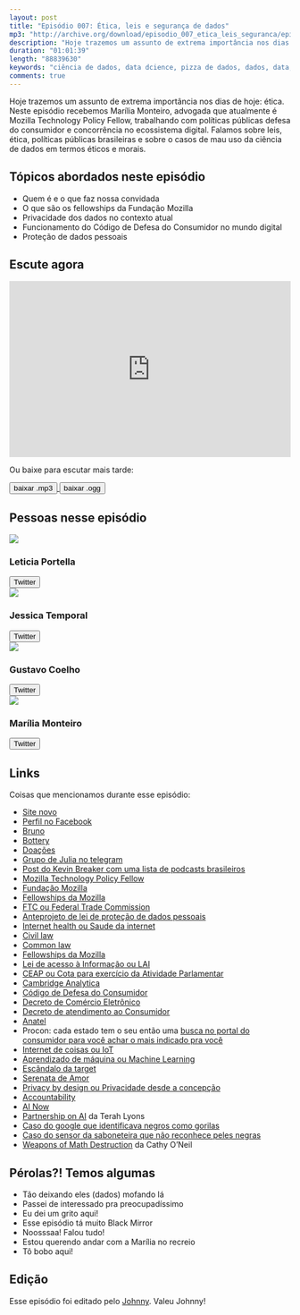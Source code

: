 ```yaml
---
layout: post
title: "Episódio 007: Ética, leis e segurança de dados"
mp3: "http://archive.org/download/episodio_007_etica_leis_seguranca/episodio_007_etica_leis_seguranca.mp3"
description: "Hoje trazemos um assunto de extrema importância nos dias de hoje: ética. Neste episódio recebemos Marília Monteiro, advogada que atualmente é Mozilla Technology Policy Fellow, trabalhando com políticas públicas defesa do consumidor e concorrência no ecossistema digital. Falamos sobre leis, ética, políticas públicas brasileiras e sobre o casos de mau uso da ciência de dados em termos éticos e morais."
duration: "01:01:39"
length: "88839630"
keywords: "ciência de dados, data dcience, pizza de dados, dados, data, data science pizza, python, ds, machine learning, bootcamp, ensino, aprendizado, segurança de dados, leis, mozilla, fellowship"
comments: true
---
```


Hoje trazemos um assunto de extrema importância nos dias de hoje: ética. Neste episódio recebemos Marília Monteiro, advogada que atualmente é Mozilla Technology Policy Fellow, trabalhando com políticas públicas defesa do consumidor e concorrência no ecossistema digital. Falamos sobre leis, ética, políticas públicas brasileiras e sobre o casos de mau uso da ciência de dados em termos éticos e morais.

## Tópicos abordados neste episódio

- Quem é e o que faz nossa convidada
- O que são os fellowships da Fundação Mozilla
- Privacidade dos dados no contexto atual
- Funcionamento do Código de Defesa do Consumidor no mundo digital
- Proteção de dados pessoais

## Escute agora

<div class="player-div">
<iframe width="100%" height="315" src="https://www.youtube.com/embed/WOf2qDZcimw" frameborder="0" allow="autoplay; encrypted-media" allowfullscreen></iframe>
</div>

Ou baixe para escutar mais tarde:
<div class="download">
  <a href="https://archive.org/download/episodio_007_etica_leis_seguranca/episodio_007_etica_leis_seguranca.mp3">
    <button class="btn btn-mp3">baixar .mp3</button>
  </a>
  <a href="https://archive.org/download/episodio_007_etica_leis_seguranca/episodio_007_etica_leis_seguranca.ogg">
    <button class="btn btn-ogg">baixar .ogg</button>
  </a>
</div>

## Pessoas nesse episódio

<div class="row">
  <div class="pizzaiolo-img">
    <img class="img-circle" src="{{ site.lele_photo }}">
  </div>
  <div>
    <h3>Leticia Portella</h3>
    <a href="https://twitter.com/leleportella">
      <button class="btn btn-twitter">Twitter</button>
    </a>
  </div>
</div>
<div class="row">
  <div class="pizzaiolo-img">
    <img class="img-circle" src="{{ site.jess_photo }}">
  </div>
  <div>
    <h3>Jessica Temporal</h3>
    <a href="https://twitter.com/jesstemporal">
      <button class="btn btn-twitter">Twitter</button>
    </a>
  </div>
</div>
<div class="row">
  <div class="pizzaiolo-img">
    <img class="img-circle" src="{{ site.gust_photo }}">
  </div>
  <div>
    <h3>Gustavo Coelho</h3>
    <a href="https://twitter.com/gusrabbit">
      <button class="btn btn-twitter">Twitter</button>
    </a>
  </div>
</div>
<div class="row">
  <div class="pizzaiolo-img">
    <img class="img-circle" src="https://pbs.twimg.com/profile_images/971942863905939457/4R7mEq-t_400x400.jpg">
  </div>
  <div>
    <h3>Marília Monteiro</h3>
        <a href="https://twitter.com/mmariliaa0">
      <button class="btn btn-twitter">Twitter</button>
    </a>
  </div>
</div>

## Links

Coisas que mencionamos durante esse episódio:
- [Site novo](pizzadedados.com)
- [Perfil no Facebook](https://www.facebook.com/pizzadedados/)
- [Bruno](https://twitter.com/nicoddemus)
- [Bottery](http://bottery.io)
- [Doações](https://pizzadedados.com/sobre/)
- [Grupo de Julia no telegram](https://t.me/juliabrasil)
- [Post do Kevin Breaker com uma lista de podcasts brasileiros](https://medium.com/@kevinbreaker/principais-podcasts-brasileiros-de-tecnologia-6ff8944226f7)
- [Mozilla Technology Policy Fellow](https://blog.mozilla.org/blog/2017/06/08/increasing-momentum-around-tech-policy/)
- [Fundação Mozilla](https://www.mozilla.org/en-US/foundation/)
- [Fellowships da Mozilla](https://science.mozilla.org/programs/fellowships)
- [FTC ou Federal Trade Commission](https://www.ftc.gov/)
- [Anteprojeto de lei de proteção de dados pessoais](http://pensando.mj.gov.br/dadospessoais/texto-em-debate/anteprojeto-de-lei-para-a-protecao-de-dados-pessoais/)
- [Internet health ou Saude da internet](https://www.mozilla.org/pt-BR/internet-health/)
- [Civil law](https://pt.wikipedia.org/wiki/Sistema_romano-germ%C3%A2nico)
- [Common law](https://pt.wikipedia.org/wiki/Common_law)
- [Fellowships da Mozilla](https://blog.mozilla.org/blog/2017/09/13/mozilla-announces-15-new-fellows-science-advocacy-media/)
- [Lei de acesso à Informação ou LAI](https://www.planalto.gov.br/ccivil_03/_ato2011-2014/2011/lei/l12527.htm)
- [CEAP ou Cota para exercício da Atividade Parlamentar]()
- [Cambridge Analytica](https://en.wikipedia.org/wiki/Cambridge_Analytica)
- [Código de Defesa do Consumidor](http://www.planalto.gov.br/ccivil_03/LEIS/L8078.htm)
- [Decreto de Comércio Eletrônico](http://www.planalto.gov.br/ccivil_03/_ato2011-2014/2013/decreto/d7962.htm)
- [Decreto de atendimento ao Consumidor](http://www.planalto.gov.br/ccivil_03/_ato2007-2010/2008/decreto/d6523.htm)
- [Anatel](http://www.anatel.gov.br/institucional/)
- Procon: cada estado tem o seu então uma [busca no portal do consumidor para você achar o mais indicado pra você](http://www.portaldoconsumidor.gov.br/procon.asp?acao=buscar)
- [Internet de coisas ou IoT](https://pt.wikipedia.org/wiki/Internet_das_coisas)
- [Aprendizado de máquina ou Machine Learning](https://pt.wikipedia.org/wiki/Aprendizado_de_m%C3%A1quina)
- [Escândalo da target](https://olhardigital.com.br/noticia/varejista-norte-americana-descobre-gravidez-de-clientes-com-a-ajuda-de-software/24231)
- [Serenata de Amor](https://serenata.ai/)
- [Privacy by design ou Privacidade desde a concepção](https://pt.wikipedia.org/wiki/Privacidade_desde_a_concep%C3%A7%C3%A3o)
- [Accountability](https://pt.wikipedia.org/wiki/Accountability)
- [AI Now](https://ainowinstitute.org/)
- [Partnership on AI](https://www.partnershiponai.org/) da Terah Lyons
- [Caso do google que identificava negros como gorilas](https://brasil.elpais.com/brasil/2016/06/10/tecnologia/1465577075_876238.html)
- [Caso do sensor da saboneteira que não reconhece peles negras](http://gizmodo.uol.com.br/por-que-esta-saboneteira-nao-reconhece-peles-negras/)
- [Weapons of Math Destruction](https://weaponsofmathdestructionbook.com/)  da Cathy O’Neil

## Pérolas?! Temos algumas

- Tão deixando eles (dados) mofando lá
- Passei de interessado pra preocupadíssimo
- Eu dei um grito aqui!
- Esse episódio tá muito Black Mirror
- Noosssaa! Falou tudo!
- Estou querendo andar com a Marília no recreio
- Tô bobo aqui!

## Edição

Esse episódio foi editado pelo [Johnny](https://www.instagram.com/johnnyduluti/). Valeu Johnny!
